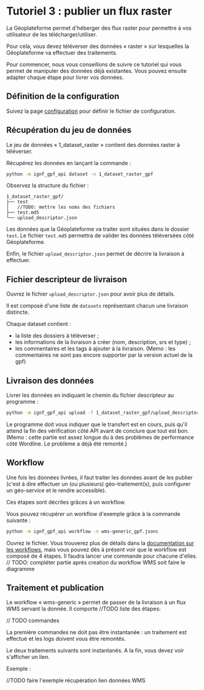 # Tutoriel 3 : publier un flux raster

La Géoplateforme permet d'héberger des flux raster pour permettre à vos utilisateur de les télécharger/utiliser.

Pour cela, vous devez téléverser des données « raster » sur lesquelles la Géoplateforme va effectuer des traitements.

Pour commencer, nous vous conseillons de suivre ce tutoriel qui vous permet de manipuler des données déjà existantes. Vous pouvez ensuite adapter chaque étape pour livrer vos données.

## Définition de la configuration

Suivez la page [configuration](configuration.md) pour définir le fichier de configuration.

## Récupération du jeu de données

Le jeu de données « 1_dataset_raster » contient des données raster à téléverser.

Récupérez les données en lançant la commande :

```sh
python -m ignf_gpf_api dataset -n 1_dataset_raster_gpf
```

Observez la structure du fichier :

```
1_dataset_raster_gpf/
├── test
│   //TODO: mettre les noms des fichiers
├── test.md5
└── upload_descriptor.json
```

Les données que la Géoplateforme va traiter sont situées dans le dossier `test`.
Le fichier `test.md5` permettra de valider les données téléversées côté Géoplateforme.

Enfin, le fichier `upload_descriptor.json` permet de décrire la livraison à effectuer.

## Fichier descripteur de livraison

Ouvrez le fichier `upload_descriptor.json` pour avoir plus de détails.

Il est composé d'une liste de `datasets` représentant chacun une livraison distincte.

Chaque dataset contient :

* la liste des dossiers à téléverser ;
* les informations de la livraison à créer (nom, description, srs et type) ;
* les commentaires et les tags à ajouter à la livraison. (Memo : les commentaires ne sont pas encore supporter par la version actuel de la gpf)

## Livraison des données

Livrer les données en indiquant le chemin du fichier descripteur au programme :

```sh
python -m ignf_gpf_api upload -f 1_dataset_raster_gpf/upload_descriptor.json
```

Le programme doit vous indiquer que le transfert est en cours, puis qu'il attend la fin des vérification côté API avant de conclure que tout est bon. (Memo : cette partie est assez longue du à des problèmes de performance côté Wordline. Le problème a déjà été remonté.)

## Workflow

Une fois les données livrées, il faut traiter les données avant de les publier (c'est à dire effectuer un (ou plusieurs) géo-traitement(s),
puis configurer un géo-service et le rendre accessible).

Ces étapes sont décrites grâces à un workflow.

Vous pouvez récupérer un workflow d'exemple grâce à la commande suivante :

```sh
python -m ignf_gpf_api workflow -n wms-generic_gpf.jsonc
```

Ouvrez le fichier. Vous trouverez plus de détails dans la [documentation sur les workflows](workflow.md), mais vous pouvez dès à présent voir que le workflow est composé de 4 étapes. Il faudra lancer une commande pour chacune d'elles.
// TODO: compléter partie aprés creation du workflow WMS soit faire le diagramme

## Traitement et publication

Le workflow « wms-generic » permet de passer de la livraison à un flux WMS servant la donnée. Il comporte //TODO liste des étapes:

// TODO commandes 

La première commandes ne doit pas être instantanée : un traitement est effectué et les logs doivent vous être remontés.

Le deux traitements suivants sont instantanés. A la fin, vous devez voir s'afficher un lien.

Exemple :

//TODO faire l'exemple récupération lien données WMS
